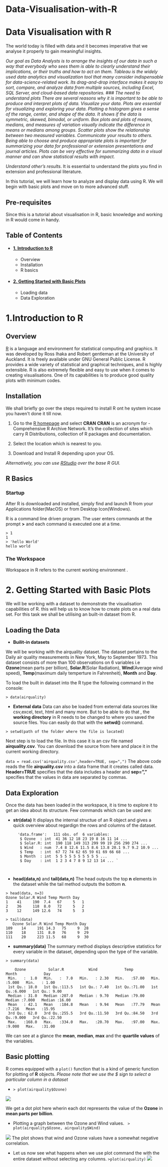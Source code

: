 # Data-Visualisation-with-R



# Data Visualisation with R

The world today is filled with data and it becomes imperative that we analyse it properly to gain meaningful insights.  



*Our goal as Data Analysts is to arrange the insights of our data in such a way that everybody who sees them is able to clearly understand their implications, or their truths and how to act on them.
Tableau is the widely used data analytics and visualization tool that many consider indispensable for data-science-related work. Its drag-and-drop interface makes it easy to sort, compare, and analyze data from multiple sources, including Excel, SQL Server, and cloud-based data repositories.*
*### The need to understand plots
There are several reasons why it is important to be able to produce and interpret plots of data.
_Visualize your data_. Plots are essential for visualizing and exploring your data. Plotting a histogram gives a sense of the range, center, and shape of the data. It shows if the data is symmetric, skewed, bimodal, or uniform. Box plots and plots of means, medians, and measures of variation visually indicate the difference in means or medians among groups. Scatter plots show the relationship between two measured variables.
_Communicate your results to others_. Being able to choose and produce appropriate plots is important for summarizing your data for professional or extension presentations and journal articles. Plots can be very effective for summarizing data in a visual manner and can show statistical results with impact.*

_Understand other’s results_. It is essential to understand the plots you find in extension and professional literature.

In this tutorial, we will learn how to analyze and display data using R. We will begin with basic plots and move on to more advanced stuff.


## Pre-requisites
Since this is a tutorial about visualisation in R, basic knowledge and working in R would come in handy.

## Table of Contents

-   #### [1. Introduction to R](https://stackedit.io/app#introduction-to-r)
    
    -   Overview
    -   Installation
    -  R basics
-   #### [2. Getting Started with Basic Plots](https://stackedit.io/app#getting-started)
    
    -   Loading data
    -   Data Exploration


# <a name="introduction-to-r"></a>1.Introduction to R

## Overview

[R](https://www.r-project.org/about.html) is a language and environment for statistical computing and graphics. It was developed by Ross Ihaka and Robert gentleman at the University of Auckland. It is freely available under GNU General Public License.
R provides a wide variety of statistical and graphical techniques, and is highly extensible. R is also extremely flexible and easy to use when it comes to creating visualisations. One of its capabilities is to produce good quality plots with minimum codes.

## Installation

We shall briefly go over the steps required to install R ont he system incase you haven't done it till now.

 1.   Go to the [R homepage](https://www.r-project.org/) and select **CRAN**
 **CRAN** is an acronym for -  Comprehensive R Archive Network. It’s the collection of sites which carry R Distributions, collection of R packages and documentation.
 
 2. Select the location which is nearest to you.
 3. Download and Install R depending upon your OS.
 
 *Alternatively, you can use [RStudio](http://www.rstudio.com/) over the base R GUI.*
 
 

## R Basics

### Startup
After R is downloaded and installed, simply find and launch R from your Applications folder(MacOS) or from Desktop Icon(Windows).

R is a command line driven program. The user enters commands at the prompt **>** and each command is executed one at a time.

    > 1
    1
    > 'hello World'
    hello world

###  The Workspace

Workspace in R refers to the current working environment . 

# <a name="getting-started"></a>2. Getting Started with Basic Plots

We will be working with a dataset to demonstrate the visualisation capabilities of R. this will help us to know how to create plots on a real data set. For this task we shall be utilising an built-in  dataset  from R.

## Loading the Data
* **Builit-in datasets**

We will be working with the airquality dataset. The dataset pertains to the Daily air quality measurements in New York, May to September 1973. This dataset consists of more than 100 observations on 6 variables i.e **Ozone**(mean parts per billion), **Solar.R**(Solar Radiation), **Wind**(Average wind speed), **Temp**(maximum daily temperture in Fahrenheit), **Month** and **Day**.

To load the built in dataset into the R  type the following command in the console:

    > data(airquality)
* **External data**
Data can also be loaded from external data sources like csv,excel, text, html and many more. But to be able to do that , the **working  directory** in R needs to be changed to where you saved the source files. You can easily do that with the **setwd()** command.

`> setwd(path of the folder where the file is located) `
    
Next step is to load the file. In this case it is an csv file named **airquality.csv**. You can download the source from here and place it in the current working directory.

`data = read.csv('airquality.csv',header=TRUE, sep=",")`
The above code reads the file **airquality.csv** into a data frame that it creates called data. **Header=TRUE** specifies that the data includes a header  and **sep=”,”** specifies that the values in data  are separated by commas. 

## Data Exploration
Once the data has been loaded in the workspace, it is time to explore it to get an idea about its structure. Few commands which can be used are:

* **str(data)**
It displays the internal structue of an R object and gives a quick overview about regardign the rows and columns of the dataset.

  ```  > str(data)
    'data.frame':	111 obs. of  6 variables:
     $ Ozone  : int  41 36 12 18 23 19 8 16 11 14 ...
     $ Solar.R: int  190 118 149 313 299 99 19 256 290 274 ...
     $ Wind   : num  7.4 8 12.6 11.5 8.6 13.8 20.1 9.7 9.2 10.9 ...
     $ Temp   : int  67 72 74 62 65 59 61 69 66 68 ...
     $ Month  : int  5 5 5 5 5 5 5 5 5 5 ...
     $ Day    : int  1 2 3 4 7 8 9 12 13 14 ... `

 

* **head(data,n)** and **tail(data,n)**
The head outputs the top **n** elements in the dataset while the tail method outputs the bottom **n**. 
```
> head(data, n=3)
Ozone Solar.R Wind Temp Month Day
1    41     190  7.4   67     5   1
2    36     118  8.0   72     5   2
3    12     149 12.6   74     5   3

> tail(data)
   Ozone Solar.R Wind Temp Month Day
109    14     191 14.3   75     9  28
110    18     131  8.0   76     9  29
111    20     223 11.5   68     9  30
```
* **summary(data)**
The summary method displays descriptive statistics for every variable in the dataset, depending upon the  type of the variable. 
```
> summary(data)
    
    Ozone          Solar.R           Wind            Temp           Month            Day       
 Min.   :  1.0   Min.   :  7.0   Min.   : 2.30   Min.   :57.00   Min.   :5.000   Min.   : 1.00  
 1st Qu.: 18.0   1st Qu.:113.5   1st Qu.: 7.40   1st Qu.:71.00   1st Qu.:6.000   1st Qu.: 9.00  
 Median : 31.0   Median :207.0   Median : 9.70   Median :79.00   Median :7.000   Median :16.00  
 Mean   : 42.1   Mean   :184.8   Mean   : 9.94   Mean   :77.79   Mean   :7.216   Mean   :15.95  
 3rd Qu.: 62.0   3rd Qu.:255.5   3rd Qu.:11.50   3rd Qu.:84.50   3rd Qu.:9.000   3rd Qu.:22.50  
 Max.   :168.0   Max.   :334.0   Max.   :20.70   Max.   :97.00   Max.   :9.000   Max.   :31.00 
 ```

We can see at a glance the **mean**, **median**, **max** and the **quartile values** of the variables.

## Basic plotting

R comes equipped with a  `plot()` function that is a kind of generic function for plotting of **R** objects.
*Please note that we use the $ sign to select a particular column in a dataset*

* `> plot(airquality$Ozone)`

![](https://github.com/parulnith/Data-Visualisation-with-R/blob/master/Basic%20Plot.png)

We get a dot plot here wherin each dot represents the value of the **Ozone** in **mean parts per billion**.

* Plotting a graph between the Ozone and Wind values.
` > plot(airquality$Ozone, airquality$Wind)`


![](https://github.com/parulnith/Data-Visualisation-with-R/blob/master/Ozone%20vs%20Wind.png)
The plot shows that wind and Ozone values have a somewhat negative correlation.

* Let us now see what happens when we use plot command the with the entire dataset without selecting any columns.
`>plot(airquality)`
![](https://github.com/parulnith/Data-Visualisation-with-R/blob/master/All%20variables.png)
